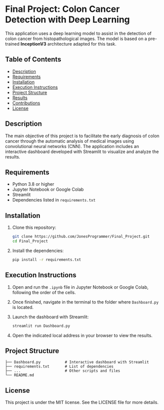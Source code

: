 # Final Project: Colon Cancer Detection with Deep Learning

This application uses a deep learning model to assist in the detection of colon cancer from histopathological images. The model is based on a pre-trained **InceptionV3** architecture adapted for this task.

## Table of Contents

- [Description](#description)
- [Requirements](#requirements)
- [Installation](#installation)
- [Execution Instructions](#execution-instructions)
- [Project Structure](#project-structure)
- [Results](#results)
- [Contributions](#contributions)
- [License](#license)

## Description

The main objective of this project is to facilitate the early diagnosis of colon cancer through the automatic analysis of medical images using convolutional neural networks (CNN). The application includes an interactive dashboard developed with Streamlit to visualize and analyze the results.

## Requirements

- Python 3.8 or higher
- Jupyter Notebook or Google Colab
- Streamlit
- Dependencies listed in `requirements.txt`

## Installation

1. Clone this repository:
   ```bash
   git clone https://github.com/JonesProgrammer/Final_Project.git
   cd Final_Project
   ```

2. Install the dependencies:
   ```bash
   pip install -r requirements.txt
   ```

## Execution Instructions

1. Open and run the `.ipynb` file in Jupyter Notebook or Google Colab, following the order of the cells.

2. Once finished, navigate in the terminal to the folder where `Dashboard.py` is located.

3. Launch the dashboard with Streamlit:
   ```bash
   streamlit run Dashboard.py
   ```

4. Open the indicated local address in your browser to view the results.

## Project Structure

```
├── Dashboard.py           # Interactive dashboard with Streamlit
├── requirements.txt       # List of dependencies
├── ...                    # Other scripts and files
└── README.md
```

## License

This project is under the MIT license. See the LICENSE file for more details.
